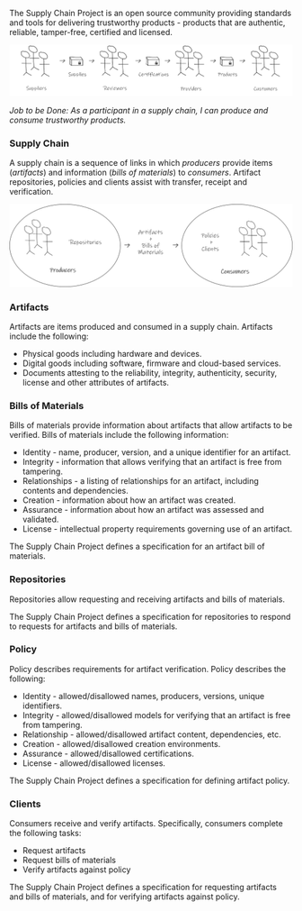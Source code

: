 The Supply Chain Project is an open source community providing standards and tools for delivering trustworthy products - products that are authentic, reliable, tamper-free, certified and licensed.

![Supply Chain Project Overview](SupplyChainProjectOverview.png)

_Job to be Done: As a participant in a supply chain, I can produce and consume trustworthy products._

### Supply Chain

A supply chain is a sequence of links in which _producers_ provide items (_artifacts_) and information (_bills of materials_) to _consumers_. Artifact repositories, policies and clients assist with transfer, receipt and verification.

![Supply Chain Project Concepts](SupplyChainProjectConcepts.png)

### Artifacts
Artifacts are items produced and consumed in a supply chain. Artifacts include the following:

* Physical goods including hardware and devices.
* Digital goods including software, firmware and cloud-based services.
* Documents attesting to the reliability, integrity, authenticity, security, license and other attributes of artifacts.

### Bills of Materials
Bills of materials provide information about artifacts that allow artifacts to be verified. Bills of materials include the following information:

* Identity - name, producer, version, and a unique identifier for an artifact.
* Integrity - information that allows verifying that an artifact is free from tampering.
* Relationships - a listing of relationships for an artifact, including contents and dependencies.
* Creation - information about how an artifact was created.
* Assurance - information about how an artifact was assessed and validated.
* License - intellectual property requirements governing use of an artifact.

The Supply Chain Project defines a specification for an artifact bill of materials.

### Repositories
Repositories allow requesting and receiving artifacts and bills of materials.

The Supply Chain Project defines a specification for repositories to respond to requests for artifacts and bills of materials.

### Policy

Policy describes requirements for artifact verification. Policy describes the following:

* Identity - allowed/disallowed names, producers, versions, unique identifiers.
* Integrity - allowed/disallowed models for verifying that an artifact is free from tampering.
* Relationship - allowed/disallowed artifact content, dependencies, etc.
* Creation - allowed/disallowed creation environments.
* Assurance - allowed/disallowed certifications.
* License - allowed/disallowed licenses.

The Supply Chain Project defines a specification for defining artifact policy.

### Clients

Consumers receive and verify artifacts. Specifically, consumers complete the following tasks:

* Request artifacts
* Request bills of materials
* Verify artifacts against policy

The Supply Chain Project defines a specification for requesting artifacts and bills of materials, and for verifying artifacts against policy.
